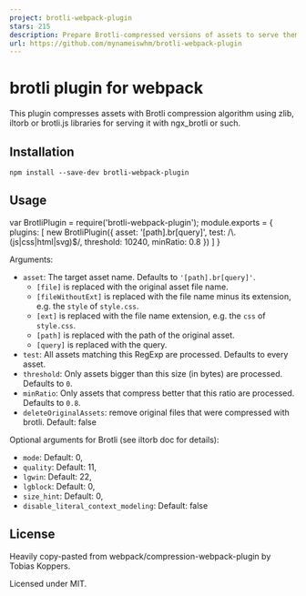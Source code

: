 ```yaml
---
project: brotli-webpack-plugin
stars: 215
description: Prepare Brotli-compressed versions of assets to serve them with Content-Encoding: br
url: https://github.com/mynameiswhm/brotli-webpack-plugin
---
```


brotli plugin for webpack
=========================

This plugin compresses assets with Brotli compression algorithm using zlib, iltorb or brotli.js libraries for serving it with ngx\_brotli or such.

Installation
------------

```
npm install --save-dev brotli-webpack-plugin
```

Usage
-----

var BrotliPlugin \= require('brotli-webpack-plugin');
module.exports \= {
	plugins: \[
		new BrotliPlugin({
			asset: '\[path\].br\[query\]',
			test: /\\.(js|css|html|svg)$/,
			threshold: 10240,
			minRatio: 0.8
		})
	\]
}

Arguments:

-   `asset`: The target asset name. Defaults to `'[path].br[query]'`.
    -   `[file]` is replaced with the original asset file name.
    -   `[fileWithoutExt]` is replaced with the file name minus its extension, e.g. the `style` of `style.css`.
    -   `[ext]` is replaced with the file name extension, e.g. the `css` of `style.css`.
    -   `[path]` is replaced with the path of the original asset.
    -   `[query]` is replaced with the query.
-   `test`: All assets matching this RegExp are processed. Defaults to every asset.
-   `threshold`: Only assets bigger than this size (in bytes) are processed. Defaults to `0`.
-   `minRatio`: Only assets that compress better that this ratio are processed. Defaults to `0.8`.
-   `deleteOriginalAssets`: remove original files that were compressed with brotli. Default: false

Optional arguments for Brotli (see iltorb doc for details):

-   `mode`: Default: 0,
-   `quality`: Default: 11,
-   `lgwin`: Default: 22,
-   `lgblock`: Default: 0,
-   `size_hint`: Default: 0,
-   `disable_literal_context_modeling`: Default: false

License
-------

Heavily copy-pasted from webpack/compression-webpack-plugin by Tobias Koppers.

Licensed under MIT.
